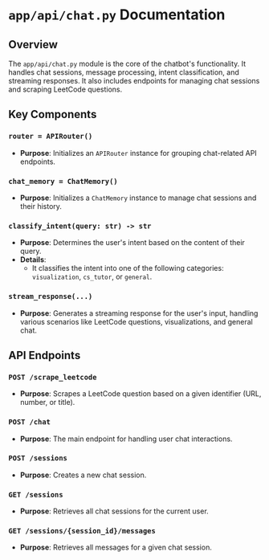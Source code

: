 # `app/api/chat.py` Documentation

## Overview

The `app/api/chat.py` module is the core of the chatbot's functionality. It handles chat sessions, message processing, intent classification, and streaming responses. It also includes endpoints for managing chat sessions and scraping LeetCode questions.

## Key Components

### `router = APIRouter()`
- **Purpose**: Initializes an `APIRouter` instance for grouping chat-related API endpoints.

### `chat_memory = ChatMemory()`
- **Purpose**: Initializes a `ChatMemory` instance to manage chat sessions and their history.

### `classify_intent(query: str) -> str`
- **Purpose**: Determines the user's intent based on the content of their query.
- **Details**:
    - It classifies the intent into one of the following categories: `visualization`, `cs_tutor`, or `general`.

### `stream_response(...)`
- **Purpose**: Generates a streaming response for the user's input, handling various scenarios like LeetCode questions, visualizations, and general chat.

## API Endpoints

### `POST /scrape_leetcode`
- **Purpose**: Scrapes a LeetCode question based on a given identifier (URL, number, or title).

### `POST /chat`
- **Purpose**: The main endpoint for handling user chat interactions.

### `POST /sessions`
- **Purpose**: Creates a new chat session.

### `GET /sessions`
- **Purpose**: Retrieves all chat sessions for the current user.

### `GET /sessions/{session_id}/messages`
- **Purpose**: Retrieves all messages for a given chat session.
